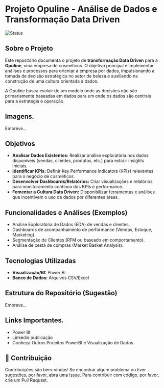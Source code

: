 # Projeto Opuline - Análise de Dados e Transformação Data Driven

![Status](https://img.shields.io/badge/Status-Em%20Andamento-blue)
## Sobre o Projeto

Este repositório documenta o projeto de **transformação Data Driven** para a **Opuline**, uma empresa de cosméticos. 
O objetivo principal é implementar análises e processos para orientar a empresa por dados, impulsionando a tomada de 
decisão estratégica no setor de beleza e auxiliando na construção de uma cultura orientada a dados.

A Opuline busca evoluir de um modelo onde as decisões não são primariamente baseadas em dados para um onde os dados são centrais para a estratégia e operação.
## Imagens.

Embreve...

## Objetivos

* **Analisar Dados Existentes:** Realizar análise exploratória nos dados disponíveis (vendas, clientes, produtos, etc.) para extrair insights iniciais.
* **Identificar KPIs:** Definir Key Performance Indicators (KPIs) relevantes para o negócio de cosméticos.
* **Desenvolver Dashboards/Relatórios:** Criar visualizações e relatórios para monitoramento contínuo dos KPIs e performance.
* **Fomentar a Cultura Data Driven:** Disponibilizar ferramentas e análises que incentivem o uso de dados por diferentes áreas.

## Funcionalidades e Análises (Exemplos)

* Análise Exploratória de Dados (EDA) de vendas e clientes.
* Dashboards de acompanhamento de performance (Vendas, Estoque, Marketing).
* Segmentação de Clientes (RFM ou baseado em comportamento).
* Análise de cesta de compras (Market Basket Analysis).

## Tecnologias Utilizadas

* **Visualização/BI:**  Power BI
* **Banco de Dados:**  Arquivos CSV/Excel

## Estrutura do Repositório (Sugestão)

Embreve...

## Links Importantes.

* Power BI
* Linkedin publicação
* Conheça Outros Porjeitos PowerBI e Visualização de Dados.
  
## 🤝 Contribuição

Contribuições são bem-vindas! Se encontrar algum problema ou tiver sugestões, 
por favor, abra uma [Issue](https://github.com/SEU_USUARIO/Projeto-BelezaViva-AnaliseDados/issues). 
Para contribuir com código, por favor, crie um Pull Request.
